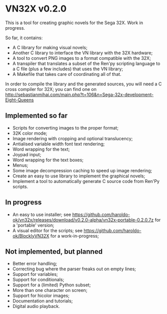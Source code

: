 VN32X v0.2.0
============

This is a tool for creating graphic novels for the Sega 32X.
Work in progress.

So far, it contains:
* A C library for making visual novels;
* Another C library to interface the VN library with the 32X hardware;
* A tool to convert PNG images to a format compatible with the 32X;
* A transpiler that translates a subset of the Ren'py scripting language to a C file (plus a few includes) that uses the VN library;
* A Makefile that takes care of coordinating all of that.
 
In order to compile the library and the generated sources, you will need a C cross compiler for 32X; you can find one on http://sebastianmihai.com/main.php?t=106&n=Sega-32x-development-Eight-Queens

Implemented so far
------------------

* Scripts for converting images to the proper format;
* 32K color mode;
* Image rendering with cropping and optional translucency;
* Antialised variable width font text rendering;
* Word wrapping for the text;
* Joypad input;
* Word wrapping for the text boxes;
* Menus;
* Some image decompression caching to speed up image rendering;
* Create an easy to use library to implement the graphical novels;
* Implement a tool to automatically generate C source code from Ren'Py scripts.

In progress
-----------
* An easy to use installer; see https://github.com/haroldo-ok/vn32x/releases/download/v0.2.0-alpha/vn32x-portable-0.2.0.7z for a 'portable' version;
* A visual editor for the scripts; see https://github.com/haroldo-ok/BlocklyVN32X for a work-in-progress;

Not implemented, but planned
----------------------------
* Better error handling;
* Correcting bug where the parser freaks out on empty lines;
* Support for variables;
* Support for conditionals;
* Support for a (limited) Python subset;
* More than one character on screen;
* Support for hicolor images;
* Documentation and tutorials;
* Digital audio playback.

